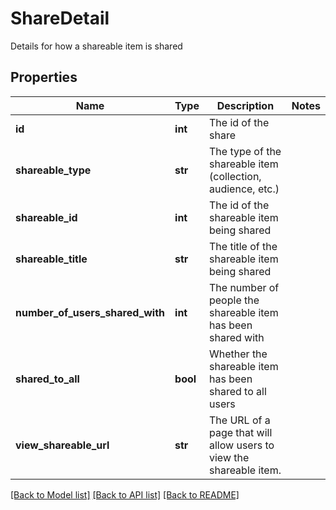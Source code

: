 # ShareDetail

Details for how a shareable item is shared
## Properties
Name | Type | Description | Notes
------------ | ------------- | ------------- | -------------
**id** | **int** | The id of the share | 
**shareable_type** | **str** | The type of the shareable item (collection, audience, etc.) | 
**shareable_id** | **int** | The id of the shareable item being shared | 
**shareable_title** | **str** | The title of the shareable item being shared | 
**number_of_users_shared_with** | **int** | The number of people the shareable item has been shared with | 
**shared_to_all** | **bool** | Whether the shareable item has been shared to all users | 
**view_shareable_url** | **str** | The URL of a page that will allow users to view the shareable item. | 

[[Back to Model list]](../README.md#documentation-for-models) [[Back to API list]](../README.md#documentation-for-api-endpoints) [[Back to README]](../README.md)


